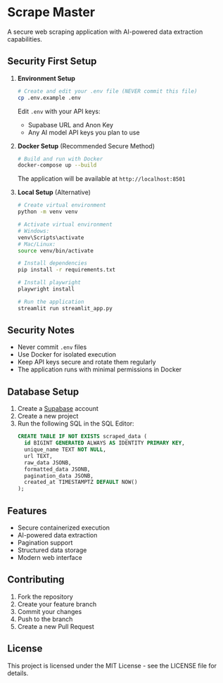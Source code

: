 # Scrape Master

A secure web scraping application with AI-powered data extraction capabilities.

## Security First Setup

1. **Environment Setup**
   ```bash
   # Create and edit your .env file (NEVER commit this file)
   cp .env.example .env
   ```
   Edit `.env` with your API keys:
   - Supabase URL and Anon Key
   - Any AI model API keys you plan to use

2. **Docker Setup** (Recommended Secure Method)
   ```bash
   # Build and run with Docker
   docker-compose up --build
   ```
   The application will be available at `http://localhost:8501`

3. **Local Setup** (Alternative)
   ```bash
   # Create virtual environment
   python -m venv venv

   # Activate virtual environment
   # Windows:
   venv\Scripts\activate
   # Mac/Linux:
   source venv/bin/activate

   # Install dependencies
   pip install -r requirements.txt

   # Install playwright
   playwright install

   # Run the application
   streamlit run streamlit_app.py
   ```

## Security Notes

- Never commit `.env` files
- Use Docker for isolated execution
- Keep API keys secure and rotate them regularly
- The application runs with minimal permissions in Docker

## Database Setup

1. Create a [Supabase](https://supabase.com/) account
2. Create a new project
3. Run the following SQL in the SQL Editor:
   ```sql
   CREATE TABLE IF NOT EXISTS scraped_data (
     id BIGINT GENERATED ALWAYS AS IDENTITY PRIMARY KEY,
     unique_name TEXT NOT NULL,
     url TEXT,
     raw_data JSONB,
     formatted_data JSONB,
     pagination_data JSONB,
     created_at TIMESTAMPTZ DEFAULT NOW()
   );
   ```

## Features

- Secure containerized execution
- AI-powered data extraction
- Pagination support
- Structured data storage
- Modern web interface

## Contributing

1. Fork the repository
2. Create your feature branch
3. Commit your changes
4. Push to the branch
5. Create a new Pull Request

## License

This project is licensed under the MIT License - see the LICENSE file for details.